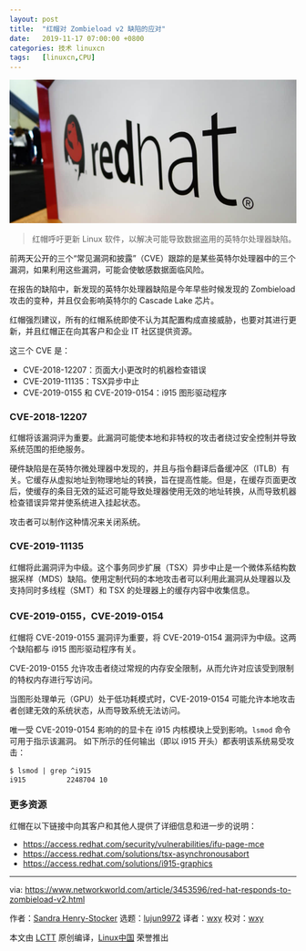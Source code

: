 ```yaml
---
layout: post
title:	"红帽对 Zombieload v2 缺陷的应对"
date:	2019-11-17 07:00:00 +0800 
categories:	技术 linuxcn 
tags:	[linuxcn,CPU]
---
```



![](/Asserts/Images/album/201911/16/223222agxrd54xgvaexbrp.jpg)



> 
> 红帽呼吁更新 Linux 软件，以解决可能导致数据盗用的英特尔处理器缺陷。
> 
> 
> 


前两天公开的三个“常见漏洞和披露”（CVE）跟踪的是某些英特尔处理器中的三个漏洞，如果利用这些漏洞，可能会使敏感数据面临风险。


在报告的缺陷中，新发现的英特尔处理器缺陷是今年早些时候发现的 Zombieload 攻击的变种，并且仅会影响英特尔的 Cascade Lake 芯片。


红帽强烈建议，所有的红帽系统即使不认为其配置构成直接威胁，也要对其进行更新，并且红帽正在向其客户和企业 IT 社区提供资源。


这三个 CVE 是：


* CVE-2018-12207：页面大小更改时的机器检查错误
* CVE-2019-11135：TSX异步中止
* CVE-2019-0155 和 CVE-2019-0154：i915 图形驱动程序


### CVE-2018-12207


红帽将该漏洞评为重要。此漏洞可能使本地和非特权的攻击者绕过安全控制并导致系统范围的拒绝服务。


硬件缺陷是在英特尔微处理器中发现的，并且与指令翻译后备缓冲区（ITLB）有关。它缓存从虚拟地址到物理地址的转换，旨在提高性能。但是，在缓存页面更改后，使缓存的条目无效的延迟可能导致处理器使用无效的地址转换，从而导致机器检查错误异常并使系统进入挂起状态。


攻击者可以制作这种情况来关闭系统。


### CVE-2019-11135


红帽将此漏洞评为中级。这个事务同步扩展（TSX）异步中止是一个微体系结构数据采样（MDS）缺陷。使用定制代码的本地攻击者可以利用此漏洞从处理器以及支持同时多线程（SMT）和 TSX 的处理器上的缓存内容中收集信息。


### CVE-2019-0155，CVE-2019-0154


红帽将 CVE-2019-0155 漏洞评为重要，将 CVE-2019-0154 漏洞评为中级。这两个缺陷都与 i915 图形驱动程序有关。


CVE-2019-0155 允许攻击者绕过常规的内存安全限制，从而允许对应该受到限制的特权内存进行写访问。


当图形处理单元（GPU）处于低功耗模式时，CVE-2019-0154 可能允许本地攻击者创建无效的系统状态，从而导致系统无法访问。


唯一受 CVE-2019-0154 影响的的显卡在 i915 内核模块上受到影响。`lsmod` 命令可用于指示该漏洞。 如下所示的任何输出（即以 i915 开头）都表明该系统易受攻击：



```
$ lsmod | grep ^i915
i915          2248704 10
```

### 更多资源


红帽在以下链接中向其客户和其他人提供了详细信息和进一步的说明：


* <https://access.redhat.com/security/vulnerabilities/ifu-page-mce>
* <https://access.redhat.com/solutions/tsx-asynchronousabort>
* <https://access.redhat.com/solutions/i915-graphics>




---


via: <https://www.networkworld.com/article/3453596/red-hat-responds-to-zombieload-v2.html>


作者：[Sandra Henry-Stocker](https://www.networkworld.com/author/Sandra-Henry_Stocker/) 选题：[lujun9972](https://github.com/lujun9972) 译者：[wxy](https://github.com/wxy) 校对：[wxy](https://github.com/wxy)


本文由 [LCTT](https://github.com/LCTT/TranslateProject) 原创编译，[Linux中国](https://linux.cn/) 荣誉推出
